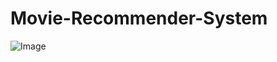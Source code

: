 # Movie-Recommender-System

![Image](https://github.com/user-attachments/assets/3d9828e7-1fda-4cd8-b119-db783a8b7e18)
